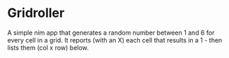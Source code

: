 # Gridroller

A simple nim app that generates a random number between 1 and 6 for every cell in a grid.
It reports (with an X) each cell that results in a 1 - then lists them (col x row) below.
